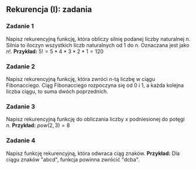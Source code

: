 ## Rekurencja (I): zadania

### Zadanie 1
Napisz rekurencyjną funkcję, która obliczy silnię podanej liczby naturalnej $n$.
Silnia to iloczyn wszystkich liczb naturalnych od $1$ do $n$. Oznaczana jest jako $n!$.
**Przykład:** $5! = 5 * 4 * 3 * 2 * 1 = 120$

### Zadanie 2
Napisz rekurencyjną funkcję, która zwróci $n$-tą liczbę w ciągu Fibonacciego. Ciąg Fibonacciego rozpoczyna się od 0 i 1, a każda kolejna liczba ciągu, to suma dwóch poprzednich.

### Zadanie 3
Napisz rekurencyjną funkcję do obliczania liczby $x$ podniesionej do potęgi $n$.
**Przykład:** $pow(2, 3) = 8$

### Zadanie 4
Napisz funkcję rekurencyjną, która odwraca ciąg znaków.
**Przykład:** Dla ciągu znaków "abcd", funkcja powinna zwrócić "dcba".